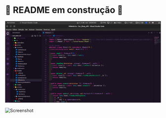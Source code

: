 # 🚧 README em construção 🚧


![Screenshot](https://github.com/ogoiddev/Car_Shop_API/blob/main/public/Screenshot%20from%202022-10-13%2014-04-58.png)

![Screenshot]()

<!-- Olá, Tryber!

Esse é apenas um arquivo inicial para o README do seu projeto.

É essencial que você preencha esse documento por conta própria, ok?

Não deixe de usar nossas dicas de escrita de README de projetos, e deixe sua criatividade brilhar!

⚠️ IMPORTANTE: você precisa deixar nítido:
- quais arquivos/pastas foram desenvolvidos por você; 
- quais arquivos/pastas foram desenvolvidos por outra pessoa estudante;
- quais arquivos/pastas foram desenvolvidos pela Trybe.

-->
